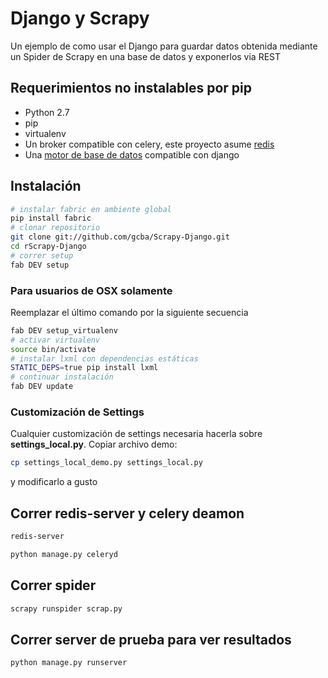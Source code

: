 # Django y Scrapy

Un ejemplo de como usar el Django para guardar datos obtenida mediante un Spider de Scrapy en una base de datos y exponerlos via REST

## Requerimientos no instalables por pip

+ Python 2.7
+ pip
+ virtualenv
+ Un broker compatible con celery, este proyecto asume [redis](http://redis.io) 
+ Una [motor de base de datos](https://docs.djangoproject.com/en/1.3/ref/databases/) compatible con django 

## Instalación


```bash
# instalar fabric en ambiente global
pip install fabric
# clonar repositorio
git clone git://github.com/gcba/Scrapy-Django.git
cd rScrapy-Django
# correr setup
fab DEV setup
```

### Para usuarios de OSX solamente

Reemplazar el último comando por la siguiente secuencia

```bash
fab DEV setup_virtualenv
# activar virtualenv
source bin/activate
# instalar lxml con dependencias estáticas
STATIC_DEPS=true pip install lxml
# continuar instalación
fab DEV update

```

### Customización de Settings 

Cualquier customización de settings necesaria hacerla sobre **settings_local.py**. Copiar archivo demo:

```bash
cp settings_local_demo.py settings_local.py
```
y modificarlo a gusto

## Correr redis-server y celery deamon

```bash
redis-server
```

```bash
python manage.py celeryd
```

## Correr spider

```bash
scrapy runspider scrap.py
```

## Correr server de prueba para ver resultados 
```bash
python manage.py runserver
```